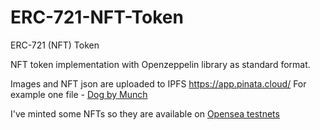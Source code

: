 # ERC-721-NFT-Token

ERC-721 (NFT) Token

NFT token implementation with Openzeppelin library as standard format.

Images and NFT json are uploaded to IPFS https://app.pinata.cloud/
For example one file - [Dog by Munch](https://purple-bright-crawdad-446.mypinata.cloud/ipfs/QmUWvJ27NEY3AYjZmxEQqC7bd7BuHCvu38oAG41U1CjLXC)

I've minted some NFTs so they are available on [Opensea testnets](https://testnets.opensea.io/collection/dogz-nft-collection)
